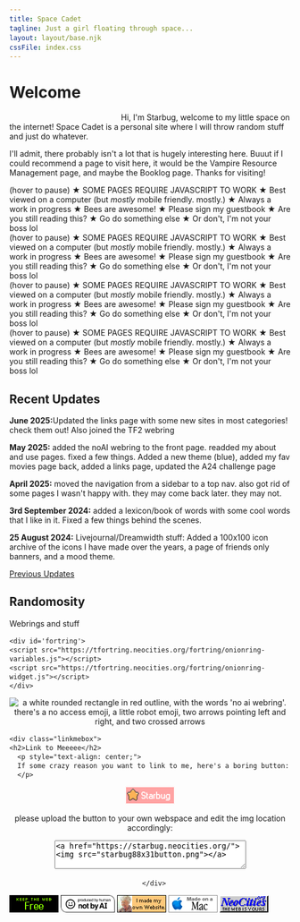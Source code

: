 ```yaml
---
title: Space Cadet
tagline: Just a girl floating through space...
layout: layout/base.njk
cssFile: index.css
---
```


<h1><div class="pop">Welcome</div></h1>

<div class="welcome">
<img src="images/siteimgs/girlme.png" alt="" style="float:left; margin: 0 10px 10px 10px;" width="180px">

<p>Hi, I'm <rainbow-text>Starbug</rainbow-text>, welcome to my little space on the internet! Space Cadet is a personal site where I will throw random stuff and just do whatever. </p>
<p>I'll admit, there probably isn't a lot that is hugely interesting here. Buuut if I could recommend a page to visit here, it would be the Vampire Resource Management page, and maybe the Booklog page. Thanks for visiting!</p>


<div style="clear:both;"></div>

<div id="warning">
  <div class="marqueewarning">
  <div class="marquee">(hover to pause) ★ SOME PAGES REQUIRE JAVASCRIPT TO WORK ★ Best viewed on a computer (but <i>mostly</i> mobile friendly. mostly.) ★ Always a work in progress ★ Bees are awesome! ★ Please sign my guestbook ★  Are you still reading this? ★ Go do something else ★ Or don't, I'm not your boss lol </div>  
  <div class="marquee">(hover to pause) ★ SOME PAGES REQUIRE JAVASCRIPT TO WORK ★ Best viewed on a computer (but <i>mostly</i> mobile friendly. mostly.) ★ Always a work in progress ★ Bees are awesome! ★ Please sign my guestbook ★  Are you still reading this? ★ Go do something else ★ Or don't, I'm not your boss lol </div>  
  <div class="marquee">(hover to pause) ★ SOME PAGES REQUIRE JAVASCRIPT TO WORK ★ Best viewed on a computer (but <i>mostly</i> mobile friendly. mostly.) ★ Always a work in progress ★ Bees are awesome! ★ Please sign my guestbook ★  Are you still reading this? ★ Go do something else ★ Or don't, I'm not your boss lol </div>  
  <div class="marquee">(hover to pause) ★ SOME PAGES REQUIRE JAVASCRIPT TO WORK ★ Best viewed on a computer (but <i>mostly</i> mobile friendly. mostly.) ★ Always a work in progress ★ Bees are awesome! ★ Please sign my guestbook ★  Are you still reading this? ★ Go do something else ★ Or don't, I'm not your boss lol</div>

  </div>
</div>
</div>



<div style="clear:both;"></div>

<div class="frontpage">

<div class="updatebox">

<h2>Recent Updates</h2>

<p><strong>June 2025:</strong>Updated the links page with some new sites in most categories! check them out! Also joined the TF2 webring</p>

<p><strong>May 2025:</strong> added the noAI webring to the front page. readded my about and use pages. fixed a few things. Added a new theme (blue), added my fav movies page back, added a links page, updated the A24 challenge page</p>

<p><strong>April 2025:</strong> moved the navigation from a sidebar to a top nav. also got rid of some pages I wasn't happy with. they may come back later. they may not. </p>

<p><strong>3rd September 2024:</strong> added a lexicon/book of words with some cool words that I like in it. Fixed a few things behind the scenes.</p>

<p><strong>25 August 2024:</strong> Livejournal/Dreamwidth stuff: Added a 100x100 icon archive of the icons I have made over the years, a page of friends only banners, and a mood theme.</p>

<p><a href="changelog.html">Previous Updates</a></p>

</div>

<div class="todobox">

<h2>Randomosity</h2>
<p>Webrings and stuff</p>

<!-- TF2 Webring -->
    <div id='fortring'>
    <script src="https://tfortring.neocities.org/fortring/onionring-variables.js"></script>
    <script src="https://tfortring.neocities.org/fortring/onionring-widget.js"></script>
    </div>
                        


<!--No AI Webring-->
<div style="text-align: center;">
<map name="noaimini2">
<area href="https://baccyflap.com/noai" target="_blank" shape="rect" coords="5,3,83,14" alt="no ai webring" title="no ai webring">
<area href="https://baccyflap.com/noai/?prv&s=spc" target="_top" shape="rect" coords="5,16,16,26" alt="previous" title="previous">
<area href="https://baccyflap.com/noai/?rnd" target="_top" shape="rect" coords="38,16,51,27" alt="random" title="random">
<area href="https://baccyflap.com/noai/?nxt&s=spc" target="_top" shape="rect" coords="72,16,83,26" alt="next" title="next">
</map>
<img usemap="#noaimini2" src="https://baccyflap.com/noai/miniwidget2.gif" alt="a white rounded rectangle in red outline, with the words 'no ai webring'. there's a no access emoji, a little robot emoji, two arrows pointing left and right, and two crossed arrows">
</div>

</div>
</div>






    <div class="linkmebox">
    <h2>Link to Meeeee</h2>
      <p style="text-align: center;">
      If some crazy reason you want to link to me, here's a boring button:
      </p>

<div style="text-align: center;">
   <img src="images/siteimgs/starbug88x31button.png" alt="88x31 link button">
         
   <p>please upload the button to your own webspace and edit the img location accordingly:</p>

<textarea rows="3" cols="40"><a href="https://starbug.neocities.org/"><img src="starbug88x31button.png"></a>
      </textarea>

      </div>


<div style="clear:both"></div>

</div>
<div id="frontpagebuttons">
<a href="https://yesterweb.org/no-to-web3/"> <img src="images/buttons/roly-saynotoweb3.gif" title="Say No To Web3!" alt=""></a>
<a href="https://notbyai.fyi"><img src="images/buttons/Produced-By-Human-Not-By-AI-Badge-white.gif" height="31px" title="Powered by a human!" alt=""></a>
<a href="https://lu.tiny-universes.net/graphix.html"><img src="images/buttons/myownwebsite.gif" title="I built my own site and you can too!" alt=""></a>
<img src="images/buttons/macmade-wht.gif" title="Made with a Mac" alt="">
<!--<a href="https://jigsaw.w3.org/css-validator/check/referer"><img src="images/buttons/vcss.gif" title="Web Validated" alt="" /></a>-->
<a href="https://neocities.org/"><img src="images/buttons/neocities_button.gif" title="Hosted by Neocities" alt=""></a>
</div>
